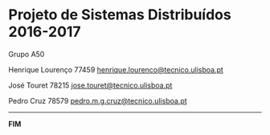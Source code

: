 # Projeto de Sistemas Distribuídos 2016-2017 #

Grupo A50

Henrique Lourenço 77459 henrique.lourenco@tecnico.ulisboa.pt 

José Touret 78215 jose.touret@tecnico.ulisboa.pt 

Pedro Cruz 78579 pedro.m.g.cruz@tecnico.ulisboa.pt 

-------------------------------------------------------------------------------
**FIM**
